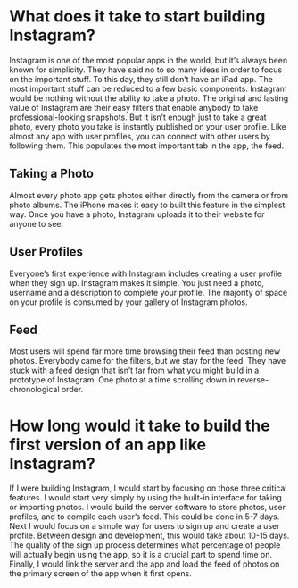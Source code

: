 # What does it take to start building Instagram?

Instagram is one of the most popular apps in the world, but it’s always been known for simplicity. They have said no to so many ideas in order to focus on the important stuff. To this day, they still don’t have an iPad app.
The most important stuff can be reduced to a few basic components. Instagram would be nothing without the ability to take a photo. The original and lasting value of Instagram are their easy filters that enable anybody to take professional-looking snapshots. But it isn’t enough just to take a great photo, every photo you take is instantly published on your user profile. Like almost any app with user profiles, you can connect with other users by following them. This populates the most important tab in the app, the feed. 

## Taking a Photo
Almost every photo app gets photos either directly from the camera or from photo albums. The iPhone makes it easy to built this feature in the simplest way. Once you have a photo, Instagram uploads it to their website for anyone to see. 

## User Profiles
Everyone’s first experience with Instagram includes creating a user profile when they sign up. Instagram makes it simple. You just need a photo, username and a description to complete your profile. The majority of space on your profile is consumed by your gallery of Instagram photos. 

## Feed
Most users will spend far more time browsing their feed than posting new photos. Everybody came for the filters, but we stay for the feed. They have stuck with a feed design that isn’t far from what you might build in a prototype of Instagram. One photo at a time scrolling down in reverse-chronological order. 

# How long would it take to build the first version of an app like Instagram?
If I were building Instagram, I would start by focusing on those three critical features. I would start very simply by using the built-in interface for taking or importing photos. I would build the server software to store photos, user profiles, and to compile each user’s feed. This could be done in 5-7 days. Next I would focus on a simple way for users to sign up and create a user profile. Between design and development, this would take about 10-15 days. The quality of the sign up process determines what percentage of people will actually begin using the app, so it is a crucial part to spend time on. Finally, I would link the server and the app and load the feed of photos on the primary screen of the app when it first opens. 
